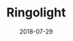 ---
layout: post
title: Ringolight
image: /public/photos/ringolight.jpg
caption: 
date: 2018-07-29
tags: []
---